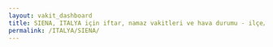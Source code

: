 ```yaml
---
layout: vakit_dashboard
title: SIENA, ITALYA için iftar, namaz vakitleri ve hava durumu - ilçe/eyalet seç
permalink: /ITALYA/SIENA/
---
```


<script type="text/javascript">
  var GLOBAL_COUNTRY = 'ITALYA';
  var GLOBAL_CITY = 'SIENA';
  var GLOBAL_STATE = '';
  var lat = 72;
  var lon = 21;
</script>
